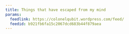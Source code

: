 ```yaml
---
title: Things that have escaped from my mind
params:
  feedlink: https://colonelqubit.wordpress.com/feed/
  feedid: b921fb6fa15c2067dcd683b44f879aea
---
```

